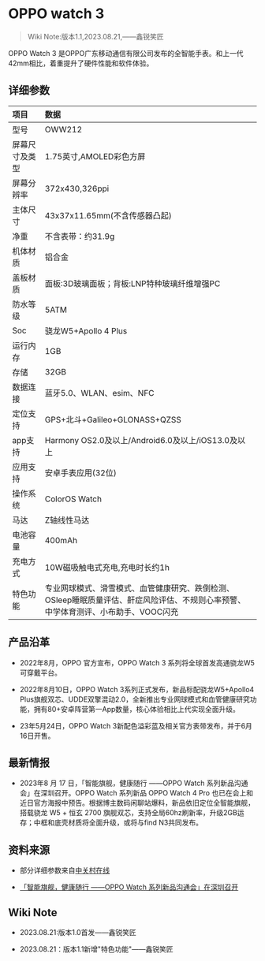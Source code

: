 # OPPO watch 3

>Wiki Note:版本1.1,2023.08.21,——鑫锐笑匠

OPPO Watch 3 是OPPO广东移动通信有限公司发布的全智能手表。和上一代42mm相比，着重提升了硬件性能和软件体验。


## 详细参数
|项目|数据|
|:---|:---|
|型号|OWW212|
|屏幕尺寸及类型|1.75英寸,AMOLED彩色方屏|
|屏幕分辨率|372x430,326ppi|
|主体尺寸|43x37x11.65mm(不含传感器凸起)|
|净重|不含表带：约31.9g|
|机体材质|铝合金|
|盖板材质|面板:3D玻璃面板；背板:LNP特种玻璃纤维增强PC|
|防水等级|5ATM|
|Soc|骁龙W5+Apollo 4 Plus|
|运行内存|1GB|
|存储|32GB|
|数据连接|蓝牙5.0、WLAN、esim、NFC|
|定位支持|GPS+北斗+Galileo+GLONASS+QZSS|
|app支持|Harmony OS2.0及以上/Android6.0及以上/iOS13.0及以上|
|应用支持|安卓手表应用(32位)|
|操作系统|ColorOS Watch|
|马达|Z轴线性马达|
|电池容量|400mAh|
|充电方式|10W磁吸触电式充电,充电时长约1h|
|特色功能|专业网球模式、滑雪模式、血管健康研究、跌倒检测、OSleep睡眠质量评估、鼾症风险评估、不规则心率预警、中学体育测评、小布助手、VOOC闪充|


## 产品沿革

- 2022年8月，OPPO 官方宣布，OPPO Watch 3 系列将全球首发高通骁龙W5可穿戴平台。

- 2022年8月10日，OPPO Watch 3系列正式发布，新品标配骁龙W5+Apollo4 Plus旗舰双芯、UDDE双擎混动2.0，全新推出专业网球模式和血管健康研究功能，拥有80+安卓阵营第一App数量，核心体验相比上代实现全面升级。

- 23年5月24日，OPPO Watch 3新配色溢彩蓝及相关官方表带发布，并于6月16日开售。

## 最新情报

- 2023年8 月 17 日，「智能旗舰，健康随行 ——OPPO Watch 系列新品沟通会」在深圳召开。OPPO Watch 系列新品 OPPO Watch 4 Pro 也已在会上和近日官方海报中预告。根据博主数码闲聊站爆料，新品依旧定位全智能旗舰，搭载骁龙 W5 + 恒玄 2700 旗舰双芯，支持全局60hz刷新率，升级2GB运存；中框和底壳材质将全面升级，或将与find N3共同发布。


## 资料来源

- 部分详细参数来自[中关村在线](https://detail.zol.com.cn/1424/1423115/param.shtml )

- [「智能旗舰，健康随行 ——OPPO Watch 系列新品沟通会」在深圳召开](https://www.ithome.com/0/713/126.htm)


## Wiki Note

- 2023.08.21:版本1.0首发——鑫锐笑匠

- 2023.08.21：版本1.1新增"特色功能"——鑫锐笑匠